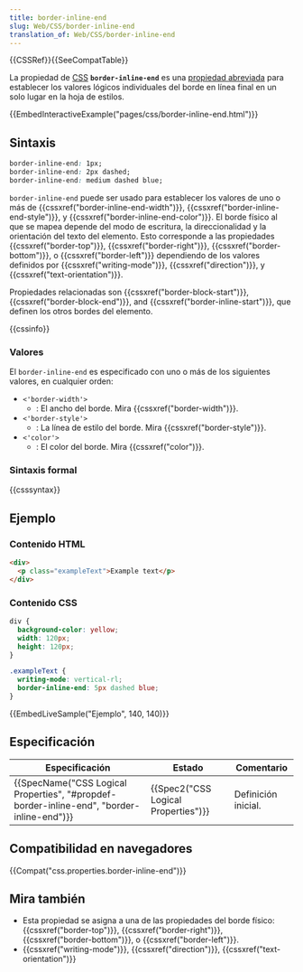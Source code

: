 ```yaml
---
title: border-inline-end
slug: Web/CSS/border-inline-end
translation_of: Web/CSS/border-inline-end
---
```


{{CSSRef}}{{SeeCompatTable}}

La propiedad de [CSS](/es/docs/Web/CSS) **`border-inline-end`** es una [propiedad abreviada](/es/docs/Web/CSS/Shorthand_properties) para establecer los valores lógicos individuales del borde en línea final en un solo lugar en la hoja de estilos.

{{EmbedInteractiveExample("pages/css/border-inline-end.html")}}

## Sintaxis

```css
border-inline-end: 1px;
border-inline-end: 2px dashed;
border-inline-end: medium dashed blue;
```

`border-inline-end` puede ser usado para establecer los valores de uno o más de {{cssxref("border-inline-end-width")}}, {{cssxref("border-inline-end-style")}}, y {{cssxref("border-inline-end-color")}}. El borde físico al que se mapea depende del modo de escritura, la direccionalidad y la orientación del texto del elemento. Esto corresponde a las propiedades {{cssxref("border-top")}}, {{cssxref("border-right")}}, {{cssxref("border-bottom")}}, o {{cssxref("border-left")}} dependiendo de los valores definidos por {{cssxref("writing-mode")}}, {{cssxref("direction")}}, y {{cssxref("text-orientation")}}.

Propiedades relacionadas son {{cssxref("border-block-start")}}, {{cssxref("border-block-end")}}, and {{cssxref("border-inline-start")}}, que definen los otros bordes del elemento.

{{cssinfo}}

### Valores

El `border-inline-end` es especificado con uno o más de los siguientes valores, en cualquier orden:

- `<'border-width'>`
  - : El ancho del borde. Mira {{cssxref("border-width")}}.
- `<'border-style'>`
  - : La línea de estilo del borde. Mira {{cssxref("border-style")}}.
- `<'color'>`
  - : El color del borde. Mira {{cssxref("color")}}.

### Sintaxis formal

{{csssyntax}}

## Ejemplo

### Contenido HTML

```html
<div>
  <p class="exampleText">Example text</p>
</div>
```

### Contenido CSS

```css
div {
  background-color: yellow;
  width: 120px;
  height: 120px;
}

.exampleText {
  writing-mode: vertical-rl;
  border-inline-end: 5px dashed blue;
}
```

{{EmbedLiveSample("Ejemplo", 140, 140)}}

## Especificación

| Especificación                                                                                                           | Estado                                           | Comentario          |
| ------------------------------------------------------------------------------------------------------------------------ | ------------------------------------------------ | ------------------- |
| {{SpecName("CSS Logical Properties", "#propdef-border-inline-end", "border-inline-end")}} | {{Spec2("CSS Logical Properties")}} | Definición inicial. |

## Compatibilidad en navegadores

{{Compat("css.properties.border-inline-end")}}

## Mira también

- Esta propiedad se asigna a una de las propiedades del borde físico:{{cssxref("border-top")}}, {{cssxref("border-right")}}, {{cssxref("border-bottom")}}, o {{cssxref("border-left")}}.
- {{cssxref("writing-mode")}}, {{cssxref("direction")}}, {{cssxref("text-orientation")}}
